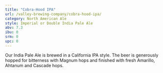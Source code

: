 ```yaml
---
title: "Cobra-Hood IPA"
url: /valley-brewing-company/cobra-hood-ipa/
category: North American Ale
style: Imperial or Double India Pale Ale
abv: 7.3
ibu: 0
srm: 0
upc: 0
---
```

Our India Pale Ale is brewed in a California IPA style. The beer is generously hopped for bitterness with Magnum hops and finished with fresh Amarillo, Ahtanum and Cascade hops.
